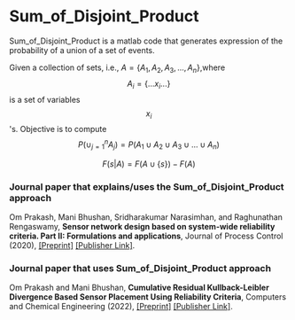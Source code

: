 # Sum_of_Disjoint_Product
Sum_of_Disjoint_Product is a matlab code that generates expression of the probability of a union of a set of events.

Given a collection of sets, i.e., $A = \{A_1, A_2, A_3, ..., A_n \}$,where $$A_i = \{ ... x_i ...\}$$ is a set of variables $$x_i$$'s.
Objective is to compute $$P(\cup_{j=1}^{n} A_j) = P(A_1 \cup A_2 \cup A_3 \cup ... \cup A_n)$$

$$F(s|A) = F(A \cup \{s\}) - F(A)$$

### Journal paper that explains/uses the Sum_of_Disjoint_Product approach
Om Prakash, Mani Bhushan, Sridharakumar Narasimhan, and Raghunathan Rengaswamy, **Sensor network design based on system-wide reliability criteria. Part II: Formulations and applications**, Journal of Process Control (2020), [[Preprint]](https://drive.google.com/file/d/1PqAY6-jARnmjGMOLtWvN_7wooC0dCsOp/view?usp=sharing) [[Publisher Link]](https://doi.org/10.1016/j.jprocont.2020.07.004).


### Journal paper that uses Sum_of_Disjoint_Product approach
Om Prakash and Mani Bhushan, **Cumulative Residual Kullback-Leibler Divergence Based Sensor Placement Using Reliability Criteria**, Computers and Chemical Engineering (2022), [[Preprint]](https://drive.google.com/file/d/1iHvLlWWVrciz0N6byXe2-KmMUldbvSA4/view?usp=sharing) [[Publisher Link]]().
